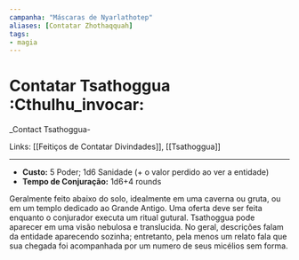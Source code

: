 ```yaml
---
campanha: "Máscaras de Nyarlathotep"
aliases: [Contatar Zhothaqquah]
tags: 
- magia
---
```


# Contatar Tsathoggua :Cthulhu_invocar:
_Contact Tsathoggua-

Links: [[Feitiços de Contatar Divindades]], [[Tsathoggua]]

---
-  **Custo:** 5 Poder; 1d6 Sanidade (+ o valor perdido ao ver a entidade)
- **Tempo de Conjuração:** 1d6+4 rounds

Geralmente feito abaixo do solo, idealmente em uma caverna ou gruta, ou em um templo dedicado ao Grande Antigo. Uma oferta deve ser feita enquanto o conjurador executa um ritual gutural. Tsathoggua pode aparecer em uma visão nebulosa e translucida. No geral, descrições falam da entidade aparecendo sozinha; entretanto, pela menos um relato fala que sua chegada foi acompanhada por um numero de seus micélios sem forma.